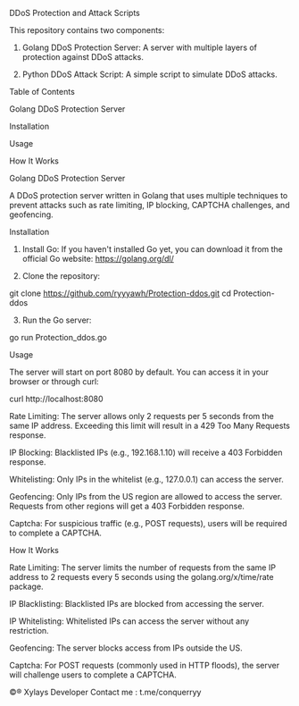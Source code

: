 DDoS Protection and Attack Scripts

This repository contains two components:

1. Golang DDoS Protection Server: A server with multiple layers of protection against DDoS attacks.


2. Python DDoS Attack Script: A simple script to simulate DDoS attacks.

Table of Contents

Golang DDoS Protection Server

Installation

Usage

How It Works


Golang DDoS Protection Server

A DDoS protection server written in Golang that uses multiple techniques to prevent attacks such as rate limiting, IP blocking, CAPTCHA challenges, and geofencing.

Installation

1. Install Go:
If you haven't installed Go yet, you can download it from the official Go website: https://golang.org/dl/


2. Clone the repository:

git clone https://github.com/ryyyawh/Protection-ddos.git
cd Protection-ddos


3. Run the Go server:

go run Protection_ddos.go



Usage

The server will start on port 8080 by default. You can access it in your browser or through curl:

curl http://localhost:8080

Rate Limiting: The server allows only 2 requests per 5 seconds from the same IP address. Exceeding this limit will result in a 429 Too Many Requests response.

IP Blocking: Blacklisted IPs (e.g., 192.168.1.10) will receive a 403 Forbidden response.

Whitelisting: Only IPs in the whitelist (e.g., 127.0.0.1) can access the server.

Geofencing: Only IPs from the US region are allowed to access the server. Requests from other regions will get a 403 Forbidden response.

Captcha: For suspicious traffic (e.g., POST requests), users will be required to complete a CAPTCHA.


How It Works

Rate Limiting: The server limits the number of requests from the same IP address to 2 requests every 5 seconds using the golang.org/x/time/rate package.

IP Blacklisting: Blacklisted IPs are blocked from accessing the server.

IP Whitelisting: Whitelisted IPs can access the server without any restriction.

Geofencing: The server blocks access from IPs outside the US.

Captcha: For POST requests (commonly used in HTTP floods), the server will challenge users to complete a CAPTCHA.

©® Xylays Developer
Contact me : t.me/conquerryy
